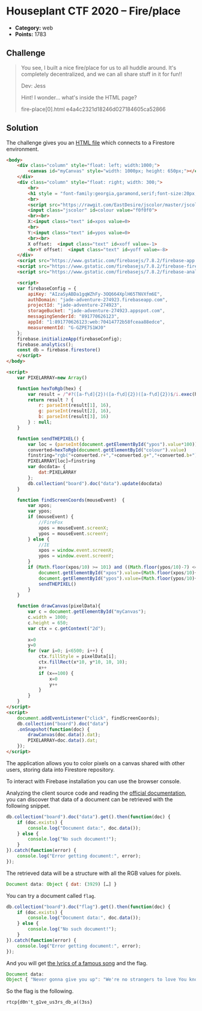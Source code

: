# Houseplant CTF 2020 – Fire/place

* **Category:** web
* **Points:** 1783

## Challenge

> You see, I built a nice fire/place for us to all huddle around. It's completely decentralized, and we can all share stuff in it for fun!!
> 
> Dev: Jess
>
> Hint! I wonder... what's inside the HTML page?
>
> fire-place[0].html e4a4c2321d18246d027184605ca52866

## Solution

The challenge gives you an [HTML file](fire-place[0].html) which connects to a Firestore environment.

```html
<body>
    <div class="column" style="float: left; width:1000;">
        <canvas id="myCanvas" style="width: 1000px; height: 650px;"></canvas>
    </div>
    <div class="column" style="float: right; width: 300;">
        <br>
        <h1 style = "font-family:georgia,garamond,serif;font-size:20px;">Welcome to fire/place!</h1>
        <br>
        <script src="https://rawgit.com/EastDesire/jscolor/master/jscolor.js"></script>
        <input class="jscolor" id=colour value="f0f0f0">
        <br><br>
        X:<input class="text" id=xpos value=0>
        <br>
        Y:<input class="text" id=ypos value=0>
        <br><br>
        X offset:  <input class="text" id=xoff value=-1>
        <br>Y offset:  <input class="text" id=yoff value=-8>
    </div>
    <script src="https://www.gstatic.com/firebasejs/7.8.2/firebase-app.js"></script>
    <script src="https://www.gstatic.com/firebasejs/7.8.2/firebase-firestore.js"></script>
    <script src="https://www.gstatic.com/firebasejs/7.8.2/firebase-analytics.js"></script>

    <script>
    var firebaseConfig = {
        apiKey: "AIzaSyABDa1gqWZhFy-3OQ664XplH65TNVXfm6E",
        authDomain: "jade-adventure-274923.firebaseapp.com",
        projectId: "jade-adventure-274923",
        storageBucket: "jade-adventure-274923.appspot.com",
        messagingSenderId: "891770626123",
        appId: "1:891770626123:web:70414772b58fceaa88edce",
        measurementId: "G-GZPE7S1WJ0"
    };
    firebase.initializeApp(firebaseConfig);
    firebase.analytics();
    const db = firebase.firestore()
    </script>
</body>

<script>
    var PIXELARRAY=new Array()

    function hexToRgb(hex) {
        var result = /^#?([a-f\d]{2})([a-f\d]{2})([a-f\d]{2})$/i.exec(hex);
        return result ? {
            r: parseInt(result[1], 16),
            g: parseInt(result[2], 16),
            b: parseInt(result[3], 16)
        } : null;
    }

    function sendTHEPIXEL() {
        var loc = (parseInt(document.getElementById("ypos").value*100))+parseInt(document.getElementById("xpos").value)
        converted=hexToRgb(document.getElementById("colour").value)
        finstring="rgb("+converted.r+","+converted.g+","+converted.b+")"
        PIXELARRAY[loc]=finstring
        var docdata= {
            dat:PIXELARRAY
        };
        db.collection("board").doc("data").update(docdata)
    }

    function findScreenCoords(mouseEvent)  {
        var xpos;
        var ypos;
        if (mouseEvent) {
            //FireFox
            xpos = mouseEvent.screenX;
            ypos = mouseEvent.screenY;
        } else {
            //IE
            xpos = window.event.screenX;
            ypos = window.event.screenY;
        }
        if (Math.floor(xpos/10) >= 101) and ((Math.floor(ypos/10)-7) <= 66); {
            document.getElementById("xpos").value=(Math.floor(xpos/10)+parseInt(document.getElementById("xoff").value))
            document.getElementById("ypos").value=(Math.floor(ypos/10)+parseInt(document.getElementById("yoff").value))
            sendTHEPIXEL()
        }
    }

    function drawCanvas(pixelData){
        var c = document.getElementById("myCanvas");
        c.width = 1000;
        c.height = 650;
        var ctx = c.getContext("2d");
        
        x=0
        y=0
        for (var i=0; i<6500; i++) {
            ctx.fillStyle = pixelData[i];
            ctx.fillRect(x*10, y*10, 10, 10);
            x++
            if (x==100) {
                x=0
                y++
            }
        }        
    }
</script>
<script>
    document.addEventListener("click", findScreenCoords);
    db.collection("board").doc("data")
    .onSnapshot(function(doc) {
        drawCanvas(doc.data().dat);
        PIXELARRAY=doc.data().dat;
    });
</script>
```

The application allows you to color pixels on a canvas shared with other users, storing data into Firestore repository.

To interact with Firebase installation you can use the browser console.

Analyzing the client source code and reading the [official documentation](https://firebase.google.com/docs/firestore/query-data/get-data), you can discover that data of a document can be retrieved with the following snippet.

```javascript
db.collection("board").doc("data").get().then(function(doc) {
    if (doc.exists) {
        console.log("Document data:", doc.data());
    } else {
        console.log("No such document!");
    }
}).catch(function(error) {
    console.log("Error getting document:", error);
});
```

The retrieved data will be a structure with all the RGB values for pixels.

```javascript
Document data: Object { dat: (3929) […] }
```

You can try a document called `flag`.

```javascript
db.collection("board").doc("flag").get().then(function(doc) {
    if (doc.exists) {
        console.log("Document data:", doc.data());
    } else {
        console.log("No such document!");
    }
}).catch(function(error) {
    console.log("Error getting document:", error);
});
```

And you will get [the lyrics of a famous song](https://www.youtube.com/watch?v=dQw4w9WgXcQ) and the flag.

```javascript
Document data: 
Object { "Never gonna give you up": "We're no strangers to love You know the rules and so do I A full commitment's what I'm thinking of You wouldn't get this from any other guy  I just wanna tell you how I'm feeling Gotta make you understand  Never gonna give you up Never gonna let you down Never gonna run around and desert you Never gonna make you cry Never gonna say goodbye Never gonna tell a lie and hurt you  We've known each other for so long Your heart's been aching but you're too shy to say it Inside we both know what's been going on We know the game and we're gonna play it  And if you ask me how I'm feeling Don't tell me you're too blind to see  Never gonna give you up Never gonna let you down Never gonna run around and desert you Never gonna make you cry Never gonna say goodbye Never gonna tell a lie and hurt you Never gonna give you up Never gonna let you down Never gonna run around and desert you Never gonna make you cry Never gonna say goodbye Never gonna tell a lie and hurt you ​ (Ooh give you up) (Ooh give you up) (Ooh) Never gonna give, never gonna give (give you up) (Ooh) Never gonna give, never gonna give (give you up)  We've known each other for so long Your heart's been aching but you're too shy to say it Inside we both know what's been going on We know the game and we're gonna play it  I just wanna tell you how I'm feeling Gotta make you understand  Never gonna give you up Never gonna let you down Never gonna run around and desert you Never gonna make you cry Never gonna say goodbye Never gonna tell a lie and hurt you Never gonna give you up Never gonna let you down Never gonna run around and desert you Never gonna make you cry Never gonna say goodbye Never gonna tell a lie and hurt you Never gonna give you up Never gonna let you down Never gonna run around and desert you Never gonna make you cry Never gonna say goodbye Never gonna tell a lie and hurt you", "flag!!!!!!!!!!!!!": "rtcp{d0n't_g1ve_us3rs_db_a((3ss}" }
```

So the flag is the following.

```
rtcp{d0n't_g1ve_us3rs_db_a((3ss}
```